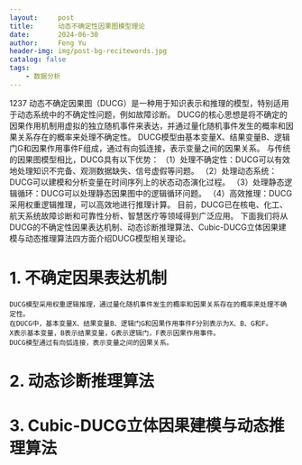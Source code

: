 ```yaml
---
layout:     post
title:      动态不确定性因果图模型理论
date:       2024-06-30
author:     Feng Yu
header-img: img/post-bg-recitewords.jpg
catalog: false
tags:
    - 数据分析
---
```

1237
    动态不确定因果图（DUCG）是一种用于知识表示和推理的模型，特别适用于动态系统中的不确定性问题，例如故障诊断。
    DUCG的核心思想是将不确定的因果作用机制用虚拟的独立随机事件来表达，并通过量化随机事件发生的概率和因果关系存在的概率来处理不确定性。
    DUCG模型由基本变量X、结果变量B、逻辑门G和因果作用事件F组成，通过有向弧连接，表示变量之间的因果关系。
    与传统的因果图模型相比，DUCG具有以下优势：
    （1）处理不确定性：DUCG可以有效地处理知识不完备、观测数据缺失、信号虚假等问题。
    （2）处理动态系统：DUCG可以建模和分析变量在时间序列上的状态动态演化过程。
    （3）处理静态逻辑循环：DUCG可以处理静态因果图中的逻辑循环问题。
    （4）高效推理：DUCG采用权重逻辑推理，可以高效地进行推理计算。
    目前，DUCG已在核电、化工、航天系统故障诊断和可靠性分析、智慧医疗等领域得到广泛应用。
    下面我们将从DUCG的不确定性因果表达机制、动态诊断推理算法、Cubic-DUCG立体因果建模与动态推理算法四方面介绍DUCG模型相关理论。
   # 1. 不确定因果表达机制
    DUCG模型采用权重逻辑推理，通过量化随机事件发生的概率和因果关系存在的概率来处理不确定性。
    在DUCG中，基本变量X、结果变量B、逻辑门G和因果作用事件F分别表示为X、B、G和F。
    X表示基本变量，B表示结果变量，G表示逻辑门，F表示因果作用事件。
    DUCG模型通过有向弧连接，表示变量之间的因果关系。
   #  2. 动态诊断推理算法

   #  3. Cubic-DUCG立体因果建模与动态推理算法

